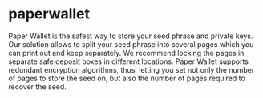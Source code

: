 # paperwallet

Paper Wallet is the safest way to store your seed phrase and private keys. Our solution allows to split your seed phrase into several pages which you can print out and keep separately. We recommend locking the pages in separate safe deposit boxes in different locations. Paper Wallet supports redundant encryption algorithms, thus, letting you set not only the number of pages to store the seed on, but also the number of pages required to recover the seed.
